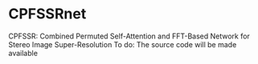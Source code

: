 # CPFSSRnet
CPFSSR: Combined Permuted Self-Attention and FFT-Based Network for Stereo Image Super-Resolution
To do: The source code will be made available
